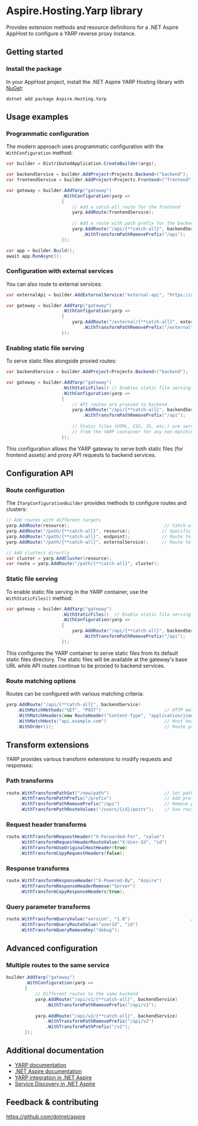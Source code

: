 # Aspire.Hosting.Yarp library

Provides extension methods and resource definitions for a .NET Aspire AppHost to configure a YARP reverse proxy instance.

## Getting started

### Install the package

In your AppHost project, install the .NET Aspire YARP Hosting library with [NuGet](https://www.nuget.org):

```dotnetcli
dotnet add package Aspire.Hosting.Yarp
```

## Usage examples

### Programmatic configuration

The modern approach uses programmatic configuration with the `WithConfiguration` method:

```csharp
var builder = DistributedApplication.CreateBuilder(args);

var backendService = builder.AddProject<Projects.Backend>("backend");
var frontendService = builder.AddProject<Projects.Frontend>("frontend");

var gateway = builder.AddYarp("gateway")
                     .WithConfiguration(yarp =>
                     {
                         // Add a catch-all route for the frontend
                         yarp.AddRoute(frontendService);
                         
                         // Add a route with path prefix for the backend API
                         yarp.AddRoute("/api/{**catch-all}", backendService)
                             .WithTransformPathRemovePrefix("/api");
                     });

var app = builder.Build();
await app.RunAsync();
```

### Configuration with external services

You can also route to external services:

```csharp
var externalApi = builder.AddExternalService("external-api", "https://api.example.com");

var gateway = builder.AddYarp("gateway")
                     .WithConfiguration(yarp =>
                     {
                         yarp.AddRoute("/external/{**catch-all}", externalApi)
                             .WithTransformPathRemovePrefix("/external");
                     });
```

### Enabling static file serving

To serve static files alongside proxied routes:

```csharp
var backendService = builder.AddProject<Projects.Backend>("backend");

var gateway = builder.AddYarp("gateway")
                     .WithStaticFiles() // Enables static file serving
                     .WithConfiguration(yarp =>
                     {
                         // API routes are proxied to backend
                         yarp.AddRoute("/api/{**catch-all}", backendService)
                             .WithTransformPathRemovePrefix("/api");
                         
                         // Static files (HTML, CSS, JS, etc.) are served directly
                         // from the YARP container for any non-matching routes
                     });
```

This configuration allows the YARP gateway to serve both static files (for frontend assets) and proxy API requests to backend services.
## Configuration API

### Route configuration

The `IYarpConfigurationBuilder` provides methods to configure routes and clusters:

```csharp
// Add routes with different targets
yarp.AddRoute(resource);                                    // Catch-all route
yarp.AddRoute("/path/{**catch-all}", resource);            // Specific path route
yarp.AddRoute("/path/{**catch-all}", endpoint);            // Route to specific endpoint
yarp.AddRoute("/path/{**catch-all}", externalService);     // Route to external service

// Add clusters directly
var cluster = yarp.AddCluster(resource);
var route = yarp.AddRoute("/path/{**catch-all}", cluster);
```

### Static file serving

To enable static file serving in the YARP container, use the `WithStaticFiles()` method:

```csharp
var gateway = builder.AddYarp("gateway")
                     .WithStaticFiles()  // Enable static file serving
                     .WithConfiguration(yarp =>
                     {
                         yarp.AddRoute("/api/{**catch-all}", backendService)
                             .WithTransformPathRemovePrefix("/api");
                     });
```

This configures the YARP container to serve static files from its default static files directory. The static files will be available at the gateway's base URL while API routes continue to be proxied to backend services.

### Route matching options

Routes can be configured with various matching criteria:

```csharp
yarp.AddRoute("/api/{**catch-all}", backendService)
    .WithMatchMethods("GET", "POST")                        // HTTP methods
    .WithMatchHeaders(new RouteHeader("Content-Type", "application/json"))  // Headers
    .WithMatchHosts("api.example.com")                      // Host header
    .WithOrder(1);                                          // Route priority
```

## Transform extensions

YARP provides various transform extensions to modify requests and responses:

### Path transforms

```csharp
route.WithTransformPathSet("/new/path")                     // Set path
     .WithTransformPathPrefix("/prefix")                    // Add prefix
     .WithTransformPathRemovePrefix("/api")                 // Remove prefix
     .WithTransformPathRouteValues("/users/{id}/posts");    // Use route values
```

### Request header transforms

```csharp
route.WithTransformRequestHeader("X-Forwarded-For", "value")           // Add/set header
     .WithTransformRequestHeaderRouteValue("X-User-Id", "id")          // From route value
     .WithTransformUseOriginalHostHeader(true)                         // Preserve host
     .WithTransformCopyRequestHeaders(false);                          // Copy headers
```

### Response transforms

```csharp
route.WithTransformResponseHeader("X-Powered-By", "Aspire")            // Add response header
     .WithTransformResponseHeaderRemove("Server")                      // Remove header
     .WithTransformCopyResponseHeaders(true);                          // Copy headers
```

### Query parameter transforms

```csharp
route.WithTransformQueryValue("version", "1.0")                       // Add query param
     .WithTransformQueryRouteValue("userId", "id")                     // From route value
     .WithTransformQueryRemoveKey("debug");                            // Remove query param
```

## Advanced configuration

### Multiple routes to the same service

```csharp
builder.AddYarp("gateway")
       .WithConfiguration(yarp =>
       {
           // Different routes to the same backend
           yarp.AddRoute("/api/v1/{**catch-all}", backendService)
               .WithTransformPathRemovePrefix("/api/v1");
               
           yarp.AddRoute("/api/v2/{**catch-all}", backendService)
               .WithTransformPathRemovePrefix("/api/v2")
               .WithTransformPathPrefix("/v2");
       });
```

## Additional documentation

* [YARP documentation](https://microsoft.github.io/reverse-proxy/)
* [.NET Aspire documentation](https://learn.microsoft.com/dotnet/aspire/)
* [YARP integration in .NET Aspire](https://learn.microsoft.com/dotnet/aspire/proxies/yarp-integration)
* [Service Discovery in .NET Aspire](https://learn.microsoft.com/dotnet/aspire/service-discovery/overview)

## Feedback & contributing

https://github.com/dotnet/aspire
